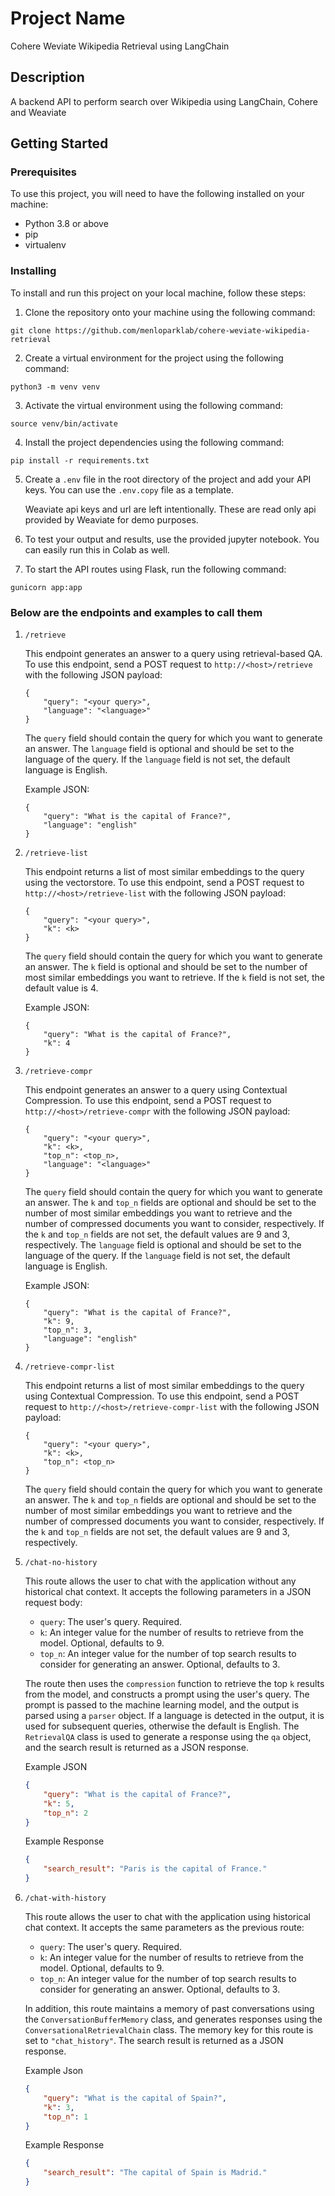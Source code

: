 # Project Name

Cohere Weviate Wikipedia Retrieval using LangChain

## Description

A backend API to perform search over Wikipedia using LangChain, Cohere and Weaviate

## Getting Started

### Prerequisites

To use this project, you will need to have the following installed on your machine:

- Python 3.8 or above
- pip
- virtualenv

### Installing

To install and run this project on your local machine, follow these steps:

1. Clone the repository onto your machine using the following command:

```
git clone https://github.com/menloparklab/cohere-weviate-wikipedia-retrieval
```

2. Create a virtual environment for the project using the following command:

```
python3 -m venv venv
```

3. Activate the virtual environment using the following command:

```
source venv/bin/activate
```

4. Install the project dependencies using the following command:

```
pip install -r requirements.txt
```

5. Create a `.env` file in the root directory of the project and add your API keys. You can use the `.env.copy` file as a template.

    Weaviate api keys and url are left intentionally. These are read only api provided by Weaviate for demo purposes.

6. To test your output and results, use the provided jupyter notebook. You can easily run this in Colab as well.



7. To start the API routes using Flask, run the following command:

```
gunicorn app:app
```

### Below are the endpoints and examples to call them

1. `/retrieve`
   
   This endpoint generates an answer to a query using retrieval-based QA. To use this endpoint, send a POST request to `http://<host>/retrieve` with the following JSON payload:

   ```
   {
       "query": "<your query>",
       "language": "<language>"
   }
   ```

   The `query` field should contain the query for which you want to generate an answer. The `language` field is optional and should be set to the language of the query. If the `language` field is not set, the default language is English.

   Example JSON:

   ```
   {
       "query": "What is the capital of France?",
       "language": "english"
   }
   ```

2. `/retrieve-list`

   This endpoint returns a list of most similar embeddings to the query using the vectorstore. To use this endpoint, send a POST request to `http://<host>/retrieve-list` with the following JSON payload:

   ```
   {
       "query": "<your query>",
       "k": <k>
   }
   ```

   The `query` field should contain the query for which you want to generate an answer. The `k` field is optional and should be set to the number of most similar embeddings you want to retrieve. If the `k` field is not set, the default value is 4.

   Example JSON:

   ```
   {
       "query": "What is the capital of France?",
       "k": 4
   }
   ```

3. `/retrieve-compr`

   This endpoint generates an answer to a query using Contextual Compression. To use this endpoint, send a POST request to `http://<host>/retrieve-compr` with the following JSON payload:

   ```
   {
       "query": "<your query>",
       "k": <k>,
       "top_n": <top_n>,
       "language": "<language>"
   }
   ```

   The `query` field should contain the query for which you want to generate an answer. The `k` and `top_n` fields are optional and should be set to the number of most similar embeddings you want to retrieve and the number of compressed documents you want to consider, respectively. If the `k` and `top_n` fields are not set, the default values are 9 and 3, respectively. The `language` field is optional and should be set to the language of the query. If the `language` field is not set, the default language is English.

   Example JSON:

   ```
   {
       "query": "What is the capital of France?",
       "k": 9,
       "top_n": 3,
       "language": "english"
   }
   ```

4. `/retrieve-compr-list`

   This endpoint returns a list of most similar embeddings to the query using Contextual Compression. To use this endpoint, send a POST request to `http://<host>/retrieve-compr-list` with the following JSON payload:

   ```
   {
       "query": "<your query>",
       "k": <k>,
       "top_n": <top_n>
   }
   ```

   The `query` field should contain the query for which you want to generate an answer. The `k` and `top_n` fields are optional and should be set to the number of most similar embeddings you want to retrieve and the number of compressed documents you want to consider, respectively. If the `k` and `top_n` fields are not set, the default values are 9 and 3, respectively.


5. `/chat-no-history`

    This route allows the user to chat with the application without any historical chat context. It accepts the following parameters in a JSON request body:
    - `query`: The user's query. Required.
    - `k`: An integer value for the number of results to retrieve from the model. Optional, defaults to 9.
    - `top_n`: An integer value for the number of top search results to consider for generating an answer. Optional, defaults to 3.

    The route then uses the `compression` function to retrieve the top `k` results from the model, and constructs a prompt using the user's query. The prompt is passed to the machine learning model, and the output is parsed using a `parser` object. If a language is detected in the output, it is used for subsequent queries, otherwise the default is English. The `RetrievalQA` class is used to generate a response using the `qa` object, and the search result is returned as a JSON response.

    Example JSON

    ```json
    {
        "query": "What is the capital of France?",
        "k": 5,
        "top_n": 2
    }
    ```

    Example Response

    ```json
    {
        "search_result": "Paris is the capital of France."
    }
    ```

6. `/chat-with-history`

    This route allows the user to chat with the application using historical chat context. It accepts the same parameters as the previous route:
    - `query`: The user's query. Required.
    - `k`: An integer value for the number of results to retrieve from the model. Optional, defaults to 9.
    - `top_n`: An integer value for the number of top search results to consider for generating an answer. Optional, defaults to 3.

    In addition, this route maintains a memory of past conversations using the `ConversationBufferMemory` class, and generates responses using the `ConversationalRetrievalChain` class. The memory key for this route is set to `"chat_history"`. The search result is returned as a JSON response.

    Example Json

    ```json
    {
        "query": "What is the capital of Spain?",
        "k": 3,
        "top_n": 1
    }
    ```

    Example Response

    ```json
    {
        "search_result": "The capital of Spain is Madrid."
    }
    ```

  
